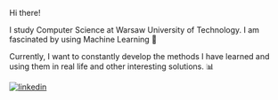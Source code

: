 Hi there!

I study Computer Science at Warsaw University of Technology. I am fascinated by using Machine Learning :robot:

Currently, I want to constantly develop the methods I have learned and using them in real life and other interesting solutions. :bar_chart:

[![linkedin](https://img.shields.io/badge/linkedin-0A66C2?style=for-the-badge&logo=linkedin&logoColor=white)](https://www.linkedin.com/in/bartosz-bok/)

